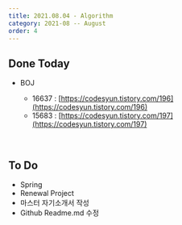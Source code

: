 ```yaml
---
title: 2021.08.04 - Algorithm
category: 2021-08 -- August
order: 4
---
```




## Done Today

- BOJ
  
  - 16637 : [https://codesyun.tistory.com/196](https://codesyun.tistory.com/196)
  - 15683 : [https://codesyun.tistory.com/197](https://codesyun.tistory.com/197)
  



<br>

## To Do

- Spring
- Renewal Project
- 마스터 자기소개서 작성
- Github Readme.md 수정

